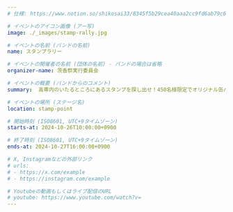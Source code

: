 ```yaml
---
# 仕様: https://www.notion.so/shikosai33/8345f5b29cea40aaa2cc9fd6ab79c6a6?pvs=4#9ae1134163bc41fca64fb5161acf4e19

# イベントのアイコン画像 (アー写)
image: ./_images/stamp-rally.jpg

# イベントの名前 (バンドの名前)
name: スタンプラリー

# イベントの開催者の名前 (団体の名前) - バンドの場合は省略
organizer-name: 茨香祭実行委員会

# イベントの概要 (バンドからのコメント)
summary:  高専内のいたるところにあるスタンプを探し出せ！450名様限定でオリジナル缶バッチプレゼント！！！スタンプ用紙は外ステージ横のイベントテントでもらってね！ 

# イベントの場所 (ステージ名)
location: stamp-point

# 開始時刻 (ISO8601, UTC+9タイムゾーン)
starts-at: 2024-10-26T10:00:00+0900

# 終了時刻 (ISO8601, UTC+9タイムゾーン)
ends-at: 2024-10-27T16:00:00+0900

# X, Instagramなどの外部リンク
# urls:
# - https://x.com/example
# - https://instagram.com/example

# Youtubeの動画もしくはライブ配信のURL
# youtube: https://www.youtube.com/watch?v=
---
```

